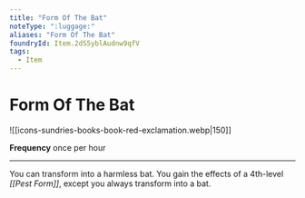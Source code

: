 ```yaml
---
title: "Form Of The Bat"
noteType: ":luggage:"
aliases: "Form Of The Bat"
foundryId: Item.2dS5yblAudnw9qfV
tags:
  - Item
---
```


# Form Of The Bat
![[icons-sundries-books-book-red-exclamation.webp|150]]

**Frequency** once per hour

* * *

You can transform into a harmless bat. You gain the effects of a 4th-level _[[Pest Form]]_, except you always transform into a bat.
